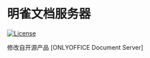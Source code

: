 
# 明雀文档服务器

[![License](https://img.shields.io/badge/License-GNU%20AGPL%20V3-green.svg?style=flat)](https://www.gnu.org/licenses/agpl-3.0.en.html)

修改自开源产品 [ONLYOFFICE Document Server]
